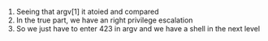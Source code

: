 1. Seeing that argv[1] it atoied and compared
2. In the true part, we have an right privilege escalation
3. So we just have to enter 423 in argv and we have a shell in the next level
